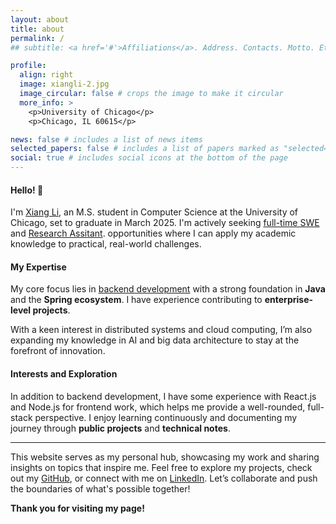 ```yaml
---
layout: about
title: about
permalink: /
## subtitle: <a href='#'>Affiliations</a>. Address. Contacts. Motto. Etc.

profile:
  align: right
  image: xiangli-2.jpg
  image_circular: false # crops the image to make it circular
  more_info: >
    <p>University of Chicago</p>
    <p>Chicago, IL 60615</p>

news: false # includes a list of news items
selected_papers: false # includes a list of papers marked as "selected={true}"
social: true # includes social icons at the bottom of the page
---
```


#### Hello! 👋

I'm <a href='#'>Xiang Li</a>, an M.S. student in Computer Science at the University of Chicago, set to graduate in March 2025. I'm actively seeking <a href='#'>full-time SWE</a> and <a href='#'>Research Assitant</a>. opportunities where I can apply my academic knowledge to practical, real-world challenges.

#### My Expertise

My core focus lies in <a href='#'>backend development</a> with a strong foundation in **Java** and the **Spring ecosystem**. I have experience contributing to **enterprise-level projects**. 

With a keen interest in distributed systems and cloud computing, I’m also expanding my knowledge in AI and big data architecture to stay at the forefront of innovation.

#### Interests and Exploration

In addition to backend development, I have some experience with React.js and Node.js for frontend work, which helps me provide a well-rounded, full-stack perspective. I enjoy learning continuously and documenting my journey through **public projects** and **technical notes**.






---

This website serves as my personal hub, showcasing my work and sharing insights on topics that inspire me. Feel free to explore my projects, check out my [<a href='#'>GitHub</a>](https://github.com/xiangli-damien), or connect with me on <a href='#'>[LinkedIn](https://www.linkedin.com/in/xiangli-damien)</a>. Let’s collaborate and push the boundaries of what's possible together!


**Thank you for visiting my page!**

